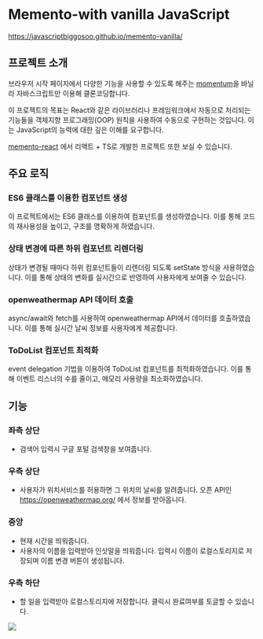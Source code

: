# Memento-with vanilla JavaScript

https://javascriptbiggosoo.github.io/memento-vanilla/

## 프로젝트 소개

브라우저 시작 페이지에서 다양한 기능을 사용할 수 있도록 해주는 [momentum](https://momentumdash.com/)을 바닐라 자바스크립트만 이용해 클론코딩합니다.

이 프로젝트의 목표는 React와 같은 라이브러리나 프레임워크에서 자동으로 처리되는 기능들을 객체지향 프로그래밍(OOP) 원칙을 사용하여 수동으로 구현하는 것입니다.
이는 JavaScript의 능력에 대한 깊은 이해를 요구합니다.

[memento-react](https://github.com/javascriptbiggosoo/memento-react) 에서 리액트 + TS로 개발한 프로젝트 또한 보실 수 있습니다.

## 주요 로직

### ES6 클래스를 이용한 컴포넌트 생성

이 프로젝트에서는 ES6 클래스를 이용하여 컴포넌트를 생성하였습니다. 이를 통해 코드의 재사용성을 높이고, 구조를 명확하게 하였습니다.

### 상태 변경에 따른 하위 컴포넌트 리렌더링

상태가 변경될 때마다 하위 컴포넌트들이 리렌더링 되도록 setState 방식을 사용하였습니다. 이를 통해 상태의 변화를 실시간으로 반영하여 사용자에게 보여줄 수 있습니다.

### openweathermap API 데이터 호출

async/await와 fetch를 사용하여 openweathermap API에서 데이터를 호출하였습니다. 이를 통해 실시간 날씨 정보를 사용자에게 제공합니다.

### ToDoList 컴포넌트 최적화

event delegation 기법을 이용하여 ToDoList 컴포넌트를 최적화하였습니다. 이를 통해 이벤트 리스너의 수를 줄이고, 메모리 사용량을 최소화하였습니다.

## 기능

### 좌측 상단

- 검색어 입력시 구글 포털 검색창을 보여줍니다.

### 우측 상단

- 사용자가 위치서비스를 허용하면 그 위치의 날씨를 알려줍니다.
  오픈 API인 https://openweathermap.org/ 에서 정보를 받아옵니다.

### 중앙

- 현재 시간을 띄워줍니다.
- 사용자의 이름을 입력받아 인삿말을 띄워줍니다.
  입력시 이름이 로컬스토리지로 저장되며 이름 변경 버튼이 생성됩니다.

### 우측 하단

- 할 일을 입력받아 로컬스토리지에 저장합니다.
  클릭시 완료여부를 토글할 수 있습니다.

<img src="https://user-images.githubusercontent.com/28939278/215250935-17c1774c-8d08-47e8-a586-7aaadacd57a3.gif">
